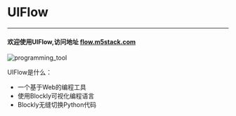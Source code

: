 # UIFlow
___________________
#### 欢迎使用UIFlow,访问地址 [flow.m5stack.com](http://flow.m5stack.com/)

![programming_tool](./image/Poster/F1.JPG)

UIFlow是什么：
* 一个基于Web的编程工具
* 使用Blockly可视化编程语言
* Blockly无缝切换Python代码
